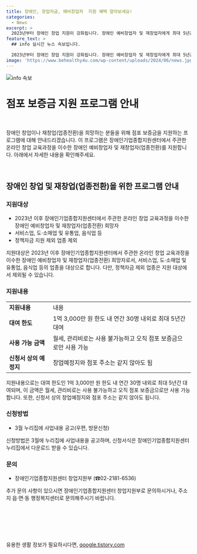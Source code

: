 ```yaml
---
title: 장애인, 창업자금, 예비창업자  지원 혜택 알아보세요!
categories:
  - News
excerpt: >
  2023년부터 장애인 창업 지원이 강화됩니다. 장애인 예비창업자 및 재창업자에게 최대 5년간 1억 3,000만 원 한도의 임차보증금이 지원됩니다. 온라인 창업 교육 이수자를 대상으로 하며, 서비스업, 도·소매업, 유통업, 음식업 등이 해당됩니다. 온라인을 통해 지원 신청이 가능하며, 신청서식은 장애인기업종합지원센터 누리집에서 다운로드 가능합니다. 자세한 사항은 장애인기업종합지원센터로 문의하시기 바랍니다.
feature_text: >
  ## info 실시간 뉴스 속보입니다.

  2023년부터 장애인 창업 지원이 강화됩니다. 장애인 예비창업자 및 재창업자에게 최대 5년간 1억 3,000만 원 한도의 임차보증금이 지원됩니다. 온라인 창업 교육 이수자를 대상으로 하며, 서비스업, 도·소매업, 유통업, 음식업 등이 해당됩니다. 온라인을 통해 지원 신청이 가능하며, 신청서식은 장애인기업종합지원센터 누리집에서 다운로드 가능합니다. 자세한 사항은 장애인기업종합지원센터로 문의하시기 바랍니다.
image: 'https://www.behealthy4u.com/wp-content/uploads/2024/06/news.jpg'
---
```


<p><img src="https://www.behealthy4u.com/wp-content/uploads/2024/06/news.jpg" alt="info 속보" /></p>

<h1>점포 보증금 지원 프로그램 안내</h1>

<p data-ke-size="size16">&nbsp;</p>

<p>장애인 창업이나 재창업(업종전환)을 희망하는 분들을 위해 점포 보증금을 지원하는 프로그램에 대해 안내드리겠습니다. 이 프로그램은 장애인기업종합지원센터에서 주관한 온라인 창업 교육과정을 이수한 장애인 예비창업자 및 재창업자(업종전환)를 지원합니다. 아래에서 자세한 내용을 확인해주세요.</p>

<p data-ke-size="size16">&nbsp;</p>

<h2 data-ke-size="size26">장애인 창업 및 재창업(업종전환)을 위한 프로그램 안내</h2>

<h3>지원대상</h3>

<ul>
  <li>2023년 이후 장애인기업종합지원센터에서 주관한 온라인 창업 교육과정을 이수한 장애인 예비창업자 및 재창업자(업종전환) 희망자</li>
  <li>서비스업, 도·소매업 및 유통업, 음식업 등</li>
  <li>정책자금 지원 제외 업종 제외</li>
</ul>

<p data-ke-size="size16">지원대상은 2023년 이후 장애인기업종합지원센터에서 주관한 온라인 창업 교육과정을 이수한 장애인 예비창업자 및 재창업자(업종전환) 희망자로서, 서비스업, 도·소매업 및 유통업, 음식업 등의 업종을 대상으로 합니다. 다만, 정책자금 제외 업종은 지원 대상에서 제외될 수 있습니다.</p>

<h3>지원내용</h3>

<table>
  <tr>
    <td><b>지원내용</b></td>
    <td>내용</td>
  </tr>
  <tr>
    <td><b>대여 한도</b></td>
    <td>1억 3,000만 원 한도 내 연간 30명 내외로 최대 5년간 대여</td>
  </tr>
  <tr>
    <td><b>사용 가능 금액</b></td>
    <td>월세, 관리비로는 사용 불가능하고 오직 점포 보증금으로만 사용 가능</td>
  </tr>
  <tr>
    <td><b>신청서 상의 예정지</b></td>
    <td>창업예정지와 점포 주소는 같지 않아도 됨</td>
  </tr>
</table>

<p data-ke-size="size16">지원내용으로는 대여 한도인 1억 3,000만 원 한도 내 연간 30명 내외로 최대 5년간 대여되며, 이 금액은 월세, 관리비로는 사용 불가능하고 오직 점포 보증금으로만 사용 가능합니다. 또한, 신청서 상의 창업예정지와 점포 주소는 같지 않아도 됩니다.</p>

<h3>신청방법</h3>

<ul>
  <li>3월 누리집에 사업내용 공고(우편, 방문신청)</li>
</ul>

<p data-ke-size="size16">신청방법은 3월에 누리집에 사업내용을 공고하며, 신청서식은 장애인기업종합지원센터 누리집에서 다운로드 받을 수 있습니다.</p>

<h3>문의</h3>

<ul>
  <li>장애인기업종합지원센터 창업지원부 (☎02-2181-6536)</li>
</ul>

<p data-ke-size="size16">추가 문의 사항이 있으시면 장애인기업종합지원센터 창업지원부로 문의하시거나, 주소지 읍·면·동 행정복지센터로 문의해주시기 바랍니다.</p>

<p data-ke-size="size16">&nbsp;</p>

<p data-ke-size="size16">&nbsp;</p>

<p data-ke-size="size16">&nbsp;</p>
유용한 생활 정보가 필요하시다면, <a href="https://qoogle.tistory.com" rel="dofollow">qoogle.tistory.com</a>


